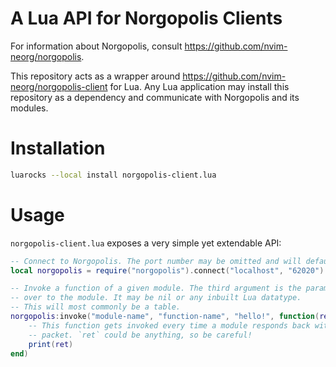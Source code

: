 # A Lua API for Norgopolis Clients

For information about Norgopolis, consult https://github.com/nvim-neorg/norgopolis.

This repository acts as a wrapper around https://github.com/nvim-neorg/norgopolis-client for Lua.
Any Lua application may install this repository as a dependency and communicate with Norgopolis
and its modules.

# Installation

```sh
luarocks --local install norgopolis-client.lua
```

# Usage

`norgopolis-client.lua` exposes a very simple yet extendable API:

```lua
-- Connect to Norgopolis. The port number may be omitted and will default to 62020.
local norgopolis = require("norgopolis").connect("localhost", "62020")

-- Invoke a function of a given module. The third argument is the parameters to send
-- over to the module. It may be nil or any inbuilt Lua datatype.
-- This will most commonly be a table.
norgopolis:invoke("module-name", "function-name", "hello!", function(ret)
    -- This function gets invoked every time a module responds back with a response
    -- packet. `ret` could be anything, so be careful!
    print(ret)
end)
```

